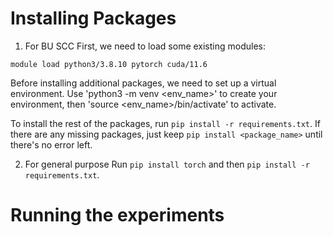 # Installing Packages
1. For BU SCC
First, we need to load some existing modules:
```python3
module load python3/3.8.10 pytorch cuda/11.6
```
Before installing additional packages, we need to set up a virtual environment. Use 'python3 -m venv <env_name>' to create your environment, then 'source <env_name>/bin/activate' to activate.

To install the rest of the packages, run `pip install -r requirements.txt`. If there are any missing packages, just keep `pip install <package_name>` until there's no error left. 

2. For general purpose
Run `pip install torch` and then `pip install -r requirements.txt`.

# Running the experiments


